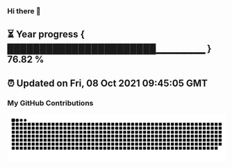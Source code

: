 ### Hi there 👋
⏳ Year progress { ███████████████████████▁▁▁▁▁▁▁ } 76.82 %
---
⏰ Updated on Fri, 08 Oct 2021 09:45:05 GMT
---
### My GitHub Contributions    

![](https://raw.githubusercontent.com/Rousery/Rousery/main/assets/github-contribution-grid-snake.svg)  
